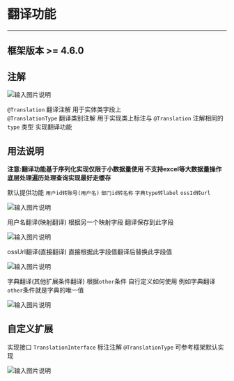 # 翻译功能
- - -
## 框架版本 >= 4.6.0
## 注解

![输入图片说明](https://foruda.gitee.com/images/1675575648043199227/d04b3e21_1766278.png "屏幕截图")

`@Translation` 翻译注解 用于实体类字段上<br>
`@TranslationType` 翻译类别注解 用于实现类上标注与 `@Translation` 注解相同的 `type` 类型 实现翻译功能


## 用法说明

**注意:翻译功能基于序列化实现仅限于小数据量使用 不支持excel等大数据量操作 底层处理遍历处理查询实现最好走缓存**

默认提供功能 `用户id转账号(用户名)` `部门id转名称` `字典type转label` `ossId转url`

![输入图片说明](https://foruda.gitee.com/images/1675575977860232549/143b74f8_1766278.png "屏幕截图")

用户名翻译(映射翻译) 根据另一个映射字段 翻译保存到此字段

![输入图片说明](https://foruda.gitee.com/images/1675576044011477847/13eb9f57_1766278.png "屏幕截图")

ossUrl翻译(直接翻译) 直接根据此字段值翻译后替换此字段值

![输入图片说明](https://foruda.gitee.com/images/1675576265894720924/70792f66_1766278.png "屏幕截图")

字典翻译(其他扩展条件翻译) 根据`other`条件 自行定义如何使用 例如字典翻译`other`条件就是字典的唯一值

![输入图片说明](https://foruda.gitee.com/images/1675576391012282823/f95c5d78_1766278.png "屏幕截图")

## 自定义扩展

实现接口 `TranslationInterface` 标注注解 `@TranslationType` 可参考框架默认实现

![输入图片说明](https://foruda.gitee.com/images/1676735436673932715/c3caa8d7_1766278.png "屏幕截图")
